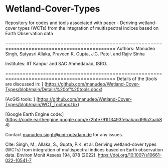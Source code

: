 # Wetland-Cover-Types

Repository for codes and tools associated with paper - 
Deriving wetland-cover types (WCTs) from the integration of multispectral indices based on Earth Observation data

============================================================================================
Authors: Manudeo Singh, Satyasri Allaka, Praveen K. Gupta, J.G. Patel, and Rajiv Sinha

Institutes: IIT Kanpur and SAC Ahmedabad, ISRO. 

============================================================================================
Details of the [tools are discussed in: ] (https://github.com/manudeo/Wetland-Cover-Types/blob/main/Details%20of%20tools.docx)

[AcGIS tools: ] (https://github.com/manudeo/Wetland-Cover-Types/blob/main/WCT_Toolbox.tbx)

[Google Earth Engine code:] (https://code.earthengine.google.com/e72bfe791f13493febabacd99a2aab84)

Contact manudeo.singh@uni-potsdam.de for any issues.


Cite:
Singh, M., Allaka, S., Gupta, P.K. et al. Deriving wetland-cover types (WCTs) from integration of multispectral indices based on Earth observation data. Environ Monit Assess 194, 878 (2022). https://doi.org/10.1007/s10661-022-10541-7